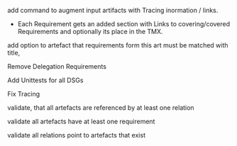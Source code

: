 add command to augment input artifacts with Tracing inormation / links.
*   Each Requirement gets an added section with Links to covering/covered
    Requirements and optionally its place in the TMX.


add option to artefact that requirements form this art must be matched with title,


Remove Delegation Requirements

Add Unittests for all DSGs

Fix Tracing


validate, that all artefacts are referenced by at least one relation

validate all artefacts have at least one requirement

validate all relations point to artefacts that exist
